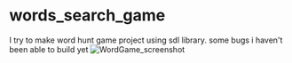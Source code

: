 # words_search_game
I try to make word hunt game project using sdl library. some bugs i haven't been able to build yet
![WordGame_screenshot](https://github.com/rukiyeberna/words_search_game/assets/117301103/a3c6aa24-9251-418a-a0d9-f3ea217466f1)
